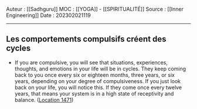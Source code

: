 Auteur : [[Sadhguru]]
MOC : [[YOGA]] - [[SPIRITUALITÉ]]
Source : [[Inner Engineering]]
Date : 202302021119
***

## Les comportements compulsifs créent des cycles
- If you are compulsive, you will see that situations, experiences, thoughts, and emotions in your life will be in cycles. They keep coming back to you once every six or eighteen months, three years, or six years, depending on your degree of compulsiveness. If you just look back on your life, you will notice this. If they come once every twelve years, that means your system is in a high state of receptivity and balance. ([Location 1471](https://readwise.io/to_kindle?action=open&asin=B01B0K98D8&location=1471))